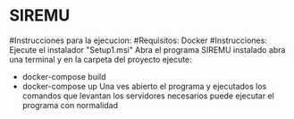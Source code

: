 # SIREMU
#Instrucciones para la ejecucion:
#Requisitos:
Docker
#Instrucciones:
Ejecute el instalador "Setup1.msi"
Abra el programa SIREMU instalado
abra una terminal y en la carpeta del proyecto ejecute: 
- docker-compose build
- docker-compose up
Una ves abierto el programa y ejecutados los comandos que levantan los servidores necesarios puede
ejecutar el programa con normalidad
